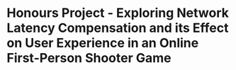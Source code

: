 # Honours Project - Exploring Network Latency Compensation and its Effect on User Experience in an Online First-Person Shooter Game

